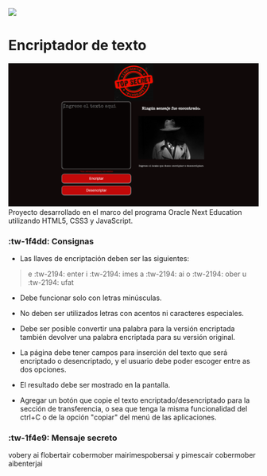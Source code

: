 ![](https://emanuelcebas.github.io/Portafolio/assets/images/logo-one.png)

# Encriptador de texto 

![](media/encriptador-screen.png)
Proyecto desarrollado en el marco del programa Oracle Next Education utilizando HTML5, CSS3 y JavaScript.

### :tw-1f4dd: Consignas

- Las llaves de encriptación deben ser las siguientes:

> e :tw-2194:  enter
> i  :tw-2194: imes
> a :tw-2194: ai
> o :tw-2194: ober
> u :tw-2194: ufat

- Debe funcionar solo con letras minúsculas.

- No deben ser utilizados letras con acentos ni caracteres especiales.

- Debe ser posible convertir una palabra para la versión encriptada también devolver una palabra encriptada para su versión original.

- La página debe tener campos para inserción del texto que será encriptado o desencriptado, y el usuario debe poder escoger entre as dos opciones.

- El resultado debe ser mostrado en la pantalla.

- Agregar un botón que copie el texto encriptado/desencriptado para la sección de transferencia, o sea que tenga la misma funcionalidad del ctrl+C o de la opción "copiar" del menú de las aplicaciones.

### :tw-1f4e9: Mensaje secreto

vobery ai flobertair cobermober mairimespobersai y pimescair cobermober aibenterjai
